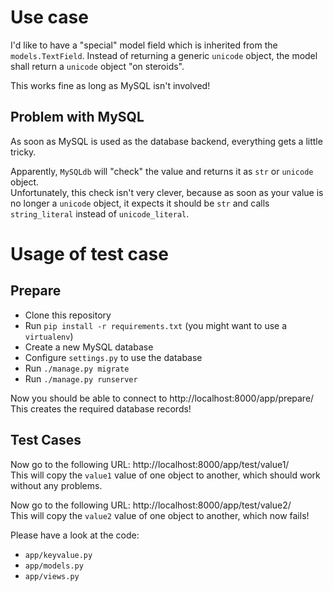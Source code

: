 Use case
========

I'd like to have a "special" model field which is inherited from the `models.TextField`.
Instead of returning a generic `unicode` object, the model shall return a `unicode` object "on steroids".

This works fine as long as MySQL isn't involved!  

Problem with MySQL
------------------

As soon as MySQL is used as the database backend, everything gets a little tricky.

Apparently, `MySQLdb` will "check" the value and returns it as `str` or `unicode` object.  
Unfortunately, this check isn't very clever, because as soon as your value is no longer a `unicode` object, it expects it should be `str` and calls `string_literal` instead of `unicode_literal`.

Usage of test case
==================

Prepare
-------

- Clone this repository
- Run `pip install -r requirements.txt` (you might want to use a `virtualenv`)
- Create a new MySQL database
- Configure `settings.py` to use the database
- Run `./manage.py migrate`
- Run `./manage.py runserver`

Now you should be able to connect to http://localhost:8000/app/prepare/  
This creates the required database records!

Test Cases
----------

Now go to the following URL: http://localhost:8000/app/test/value1/  
This will copy the `value1` value of one object to another, which should work without any problems.

Now go to the following URL: http://localhost:8000/app/test/value2/  
This will copy the `value2` value of one object to another, which now fails!

Please have a look at the code:

- `app/keyvalue.py`
- `app/models.py`
- `app/views.py`

